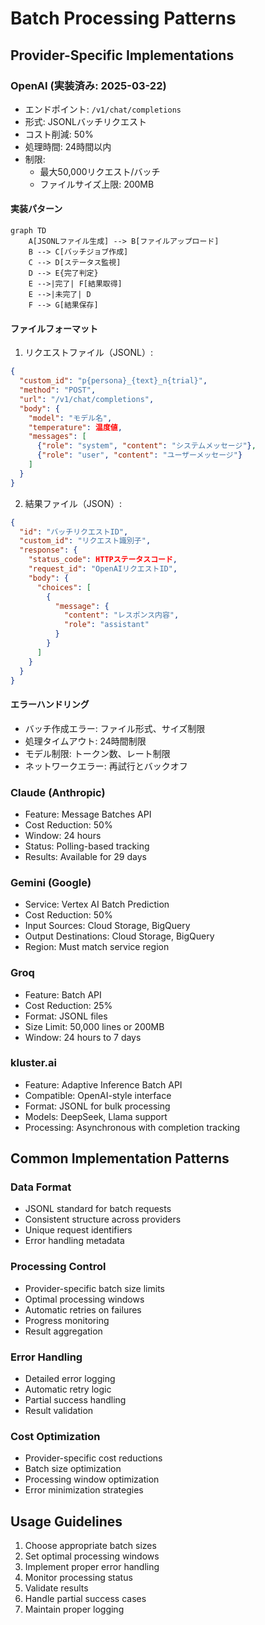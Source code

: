 # Batch Processing Patterns

## Provider-Specific Implementations

### OpenAI (実装済み: 2025-03-22)
- エンドポイント: `/v1/chat/completions`
- 形式: JSONLバッチリクエスト
- コスト削減: 50%
- 処理時間: 24時間以内
- 制限:
  - 最大50,000リクエスト/バッチ
  - ファイルサイズ上限: 200MB

#### 実装パターン
```mermaid
graph TD
    A[JSONLファイル生成] --> B[ファイルアップロード]
    B --> C[バッチジョブ作成]
    C --> D[ステータス監視]
    D --> E{完了判定}
    E -->|完了| F[結果取得]
    E -->|未完了| D
    F --> G[結果保存]
```

#### ファイルフォーマット
1. リクエストファイル（JSONL）:
```json
{
  "custom_id": "p{persona}_{text}_n{trial}",
  "method": "POST",
  "url": "/v1/chat/completions",
  "body": {
    "model": "モデル名",
    "temperature": 温度値,
    "messages": [
      {"role": "system", "content": "システムメッセージ"},
      {"role": "user", "content": "ユーザーメッセージ"}
    ]
  }
}
```

2. 結果ファイル（JSON）:
```json
{
  "id": "バッチリクエストID",
  "custom_id": "リクエスト識別子",
  "response": {
    "status_code": HTTPステータスコード,
    "request_id": "OpenAIリクエストID",
    "body": {
      "choices": [
        {
          "message": {
            "content": "レスポンス内容",
            "role": "assistant"
          }
        }
      ]
    }
  }
}
```

#### エラーハンドリング
- バッチ作成エラー: ファイル形式、サイズ制限
- 処理タイムアウト: 24時間制限
- モデル制限: トークン数、レート制限
- ネットワークエラー: 再試行とバックオフ

### Claude (Anthropic)
- Feature: Message Batches API
- Cost Reduction: 50%
- Window: 24 hours
- Status: Polling-based tracking
- Results: Available for 29 days

### Gemini (Google)
- Service: Vertex AI Batch Prediction
- Cost Reduction: 50%
- Input Sources: Cloud Storage, BigQuery
- Output Destinations: Cloud Storage, BigQuery
- Region: Must match service region

### Groq
- Feature: Batch API
- Cost Reduction: 25%
- Format: JSONL files
- Size Limit: 50,000 lines or 200MB
- Window: 24 hours to 7 days

### kluster.ai
- Feature: Adaptive Inference Batch API
- Compatible: OpenAI-style interface
- Format: JSONL for bulk processing
- Models: DeepSeek, Llama support
- Processing: Asynchronous with completion tracking

## Common Implementation Patterns
### Data Format
- JSONL standard for batch requests
- Consistent structure across providers
- Unique request identifiers
- Error handling metadata

### Processing Control
- Provider-specific batch size limits
- Optimal processing windows
- Automatic retries on failures
- Progress monitoring
- Result aggregation

### Error Handling
- Detailed error logging
- Automatic retry logic
- Partial success handling
- Result validation

### Cost Optimization
- Provider-specific cost reductions
- Batch size optimization
- Processing window optimization
- Error minimization strategies

## Usage Guidelines
1. Choose appropriate batch sizes
2. Set optimal processing windows
3. Implement proper error handling
4. Monitor processing status
5. Validate results
6. Handle partial success cases
7. Maintain proper logging
